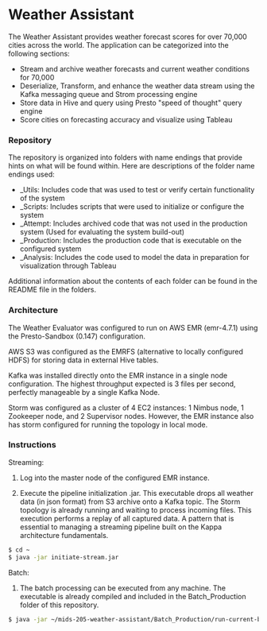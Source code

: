 # Weather Assistant

The Weather Assistant provides weather forecast scores for over 70,000 cities across the world. The application can
be categorized into the following sections:

  - Stream and archive weather forecasts and current weather conditions for 70,000
  - Deserialize, Transform, and enhance the weather data stream using the Kafka messaging queue and Strom processing engine
  - Store data in Hive and query using Presto "speed of thought" query engine
  - Score cities on forecasting accuracy and visualize using Tableau


### Repository
The repository is organized into folders with name endings that provide hints on what will be found within.
Here are descriptions of the folder name endings used:
  - _Utils: Includes code that was used to test or verify certain functionality of the system  
  - _Scripts: Includes scripts that were used to initialize or configure the system
  - _Attempt: Includes archived code that was not used in the production system (Used for evaluating the system build-out)
  - _Production: Includes the production code that is executable on the configured system
  - _Analysis: Includes the code used to model the data in preparation for visualization through Tableau

Additional information about the contents of each folder can be found in the README file in the folders.

### Architecture
The Weather Evaluator was configured to run on AWS EMR (emr-4.7.1) using the Presto-Sandbox (0.147) configuration.

AWS S3 was configured as the EMRFS (alternative to locally configured HDFS) for storing data in external Hive tables.

Kafka was installed directly onto the EMR instance in a single node configuration. The highest
throughput expected is 3 files per second, perfectly manageable by a single Kafka Node.

Storm was configured as a cluster of 4 EC2 instances: 1 Nimbus node, 1 Zookeeper node, and 2 Supervisor nodes. However, the EMR instance also has storm configured for running the topology in local mode.

### Instructions
Streaming:
1. Log into the master node of the configured EMR instance.

2. Execute the pipeline initialization .jar. This executable drops all weather data (in json format) from S3 archive onto a Kafka topic. The Storm topology is already running and waiting to process incoming files. This execution performs a replay of all captured data. A pattern that is essential to managing a streaming pipeline built on the Kappa architecture fundamentals. 

```sh
$ cd ~
$ java -jar initiate-stream.jar
```

Batch:
1. The batch processing can be executed from any machine. The executable is already compiled and included in the Batch_Production folder of this repository. 

```sh
$ java -jar ~/mids-205-weather-assistant/Batch_Production/run-current-barch.jar
```